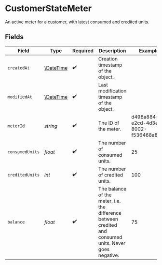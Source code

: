# CustomerStateMeter

An active meter for a customer, with latest consumed and credited units.


## Fields

| Field                                                                                                   | Type                                                                                                    | Required                                                                                                | Description                                                                                             | Example                                                                                                 |
| ------------------------------------------------------------------------------------------------------- | ------------------------------------------------------------------------------------------------------- | ------------------------------------------------------------------------------------------------------- | ------------------------------------------------------------------------------------------------------- | ------------------------------------------------------------------------------------------------------- |
| `createdAt`                                                                                             | [\DateTime](https://www.php.net/manual/en/class.datetime.php)                                           | :heavy_check_mark:                                                                                      | Creation timestamp of the object.                                                                       |                                                                                                         |
| `modifiedAt`                                                                                            | [\DateTime](https://www.php.net/manual/en/class.datetime.php)                                           | :heavy_check_mark:                                                                                      | Last modification timestamp of the object.                                                              |                                                                                                         |
| `meterId`                                                                                               | *string*                                                                                                | :heavy_check_mark:                                                                                      | The ID of the meter.                                                                                    | d498a884-e2cd-4d3e-8002-f536468a8b22                                                                    |
| `consumedUnits`                                                                                         | *float*                                                                                                 | :heavy_check_mark:                                                                                      | The number of consumed units.                                                                           | 25                                                                                                      |
| `creditedUnits`                                                                                         | *int*                                                                                                   | :heavy_check_mark:                                                                                      | The number of credited units.                                                                           | 100                                                                                                     |
| `balance`                                                                                               | *float*                                                                                                 | :heavy_check_mark:                                                                                      | The balance of the meter, i.e. the difference between credited and consumed units. Never goes negative. | 75                                                                                                      |